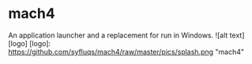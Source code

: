 # mach4
An application launcher and a replacement for run in Windows.
![alt text][logo]
[logo]: https://github.com/syfluqs/mach4/raw/master/pics/splash.png "mach4"
